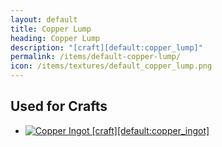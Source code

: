 ```yaml
---
layout: default
title: Copper Lump
heading: Copper Lump
description: "[craft][default:copper_lump]"
permalink: /items/default-copper-lump/
icon: /items/textures/default_copper_lump.png
---
```



## Used for Crafts

<ul class="list-items clearfix">
    <li><a href="{{site.baseurl}}/items/default-copper-ingot/"><img src="{{site.baseurl}}/assets/img/items/textures/default_copper_ingot.png" data-toggle="tooltip" title="Copper Ingot [craft][default:copper_ingot]"></a></li>
</ul>
